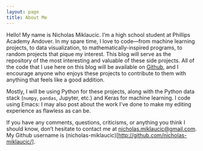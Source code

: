 ```yaml
---
layout: page
title: About Me
---
```


Hello! My name is Nicholas Miklaucic. I’m a high school student at Phillips Academy Andover. In my
spare time, I love to code—from machine learning projects, to data visualization, to
mathematically-inspired programs, to random projects that pique my interest. This blog will serve as
the repository of the most interesting and valuable of these side projects. All of the code that I
use here on this blog will be available on [Github](http://github.com/nicholas-miklaucic/), and I
encourage anyone who enjoys these projects to contribute to them with anything that feels like a
good addition.


Mostly, I will be using Python for these projects, along with the Python data stack (`numpy`,
`pandas`, Jupyter, etc.) and Keras for machine learning. I code using Emacs: I may also post about
the work I’ve done to make my editing experience as flawless as can be.

If you have any comments, questions, criticisms, or anything you think I should know, don’t hesitate
to contact me at [nicholas.miklaucic@gmail.com](mailto:nicholas.miklaucic@gmail.com). My Github
username is (nicholas-miklaucic)[http://github.com/nicholas-miklaucic/].
